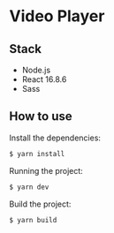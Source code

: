 # Video Player

## Stack

- Node.js
- React 16.8.6
- Sass

## How to use

Install the dependencies:

```bash
$ yarn install
```

Running the project:

```bash
$ yarn dev
```

Build the project:

```bash
$ yarn build
```
